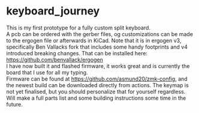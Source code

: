 # keyboard_journey
This is my first prototype for a fully custom split keyboard. \
A pcb can be ordered with the gerber files, og customizations can be made to the ergogen file or afterwards in KiCad. Note that it is in ergogen v3, specifically Ben Vallacks fork that includes some handy footprints and v4 introduced breaking changes. That can be installed here: https://github.com/benvallack/ergogen \
I have now built it and flashed firmware, it works great and is currently the board that I use for all my typing. \
Firmware can be found at https://github.com/asmund20/zmk-config, and the newest build can be downloaded directly from actions. The keymap is not yet finalised, but you should personalize that for yourself regardless. \
Will make a full parts list and some building instructions some time in the future.
